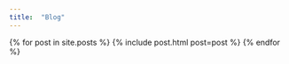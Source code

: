 ```yaml
---
title:  "Blog"
---
```


<div class="flex flex-wrap max-w-5xl -mx-4 md:mx-auto -mb-6">
{% for post in site.posts %}
    {% include post.html post=post %}
{% endfor %}
</div>
<div>
    
</div>

